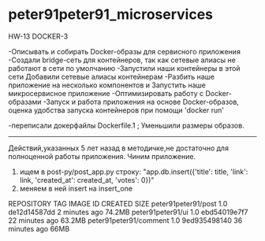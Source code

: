# peter91peter91_microservices
HW-13 DOCKER-3

-Описывать и собирать Docker-образы для сервисного приложения 
-Создали bridge-сеть для контейнеров, так как сетевые алиасы не работают в сети по умолчанию 
-Запустили наши контейнеры в этой сети Добавили сетевые алиасы контейнерам
-Разбить наше приложение на несколько компонентов и Запустить наше микросервисное приложение
-Оптимизировать работу с Docker-образами 
-Запуск и работа приложения на основе Docker-образов, оценка удобства запуска контейнеров при помощи 'docker run'

-переписали докерфайлы Dockerfile.1  ; Уменьшили размеры образов.

----------------------------------------------------------------------------------------
Действий,указанных 5 лет назад в методичке,не достаточно для полноценной работы приложения. 
Чиним приложение.
1. ищем в post-py/post_app.py строку: "app.db.insert({'title': title, 'link': link, 'created_at': created_at, 'votes': 0})"
2. меняем в ней insert на insert_one


REPOSITORY               TAG            IMAGE ID       CREATED          SIZE
peter91peter91/post      1.0            de12d14587dd   2 minutes ago    74.2MB
peter91peter91/ui        1.0            ebd54019e7f7   22 minutes ago   63.2MB
peter91peter91/comment   1.0            9ed935498140   36 minutes ago   66MB
